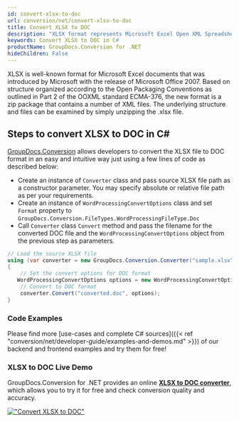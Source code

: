 ```yaml
---
id: convert-xlsx-to-doc
url: conversion/net/convert-xlsx-to-doc
title: Convert XLSX to DOC
description: "XLSX format represents Microsoft Excel Open XML Spreadsheet with .xlsx extension. Learn how to convert XLSX to DOC file programmatically in C# language using GroupDocs.Conversion for .NET library."
keywords: Convert XLSX to DOC in C#
productName: GroupDocs.Conversion for .NET
hideChildren: False
---
```


XLSX is well-known format for Microsoft Excel documents that was introduced by Microsoft with the release of Microsoft Office 2007. Based on structure organized according to the Open Packaging Conventions as outlined in Part 2 of the OOXML standard ECMA-376, the new format is a zip package that contains a number of XML files. The underlying structure and files can be examined by simply unzipping the .xlsx file.

## Steps to convert XLSX to DOC in C#

[GroupDocs.Conversion](https://products.groupdocs.com/conversion/net) allows developers to convert the XLSX file to DOC format in an easy and intuitive way just using a few lines of code as described below:

* Create an instance of `Converter` class and pass source XLSX file path as a constructor parameter. You may specify absolute or relative file path as per your requirements. 
* Create an instance of `WordProcessingConvertOptions` class and set `Format` property to `GroupDocs.Conversion.FileTypes.WordProcessingFileType.Doc`
* Call `Converter` class `Convert` method and pass the filename for the converted DOC file and the `WordProcessingConvertOptions` object from the previous step as parameters.

```csharp
// Load the source XLSX file
using (var converter = new GroupDocs.Conversion.Converter("sample.xlsx"))
{
    // Set the convert options for DOC format
   WordProcessingConvertOptions options = new WordProcessingConvertOptions { Format = GroupDocs.Conversion.FileTypes.WordProcessingFileType.Doc };
    // Convert to DOC format
    converter.Convert("converted.doc", options);
}
```

### Code Examples

Please find more [use-cases and complete C# sources]({{< ref "conversion/net/developer-guide/examples-and-demos.md" >}}) of our backend and frontend examples and try them for free!

### XLSX to DOC Live Demo

GroupDocs.Conversion for .NET provides an online [**XLSX to DOC converter**](https://products.groupdocs.app/conversion/xlsx-to-doc), which allows you to try it for free and check conversion quality and accuracy.

[!["Convert XLSX to DOC"](conversion/net/images/convert-to-doc/convert-xlsx-to-doc.png)](https://products.groupdocs.app/conversion/xlsx-to-doc)